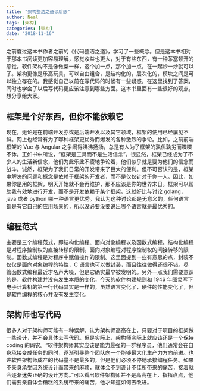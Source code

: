 ```yaml
---
title: "架构整洁之道读后感"
author: Neal
tags: [架构]
categories: [架构]
date: "2018-11-16"
---
```


之前度过这本书作者之前的《代码整洁之道》，学习了一些概念。但是这本书相对于那本书阅读更加容易理解，感觉收益也更大，对于有些东西，有一种茅塞顿开的感觉。软件架构不是像做菜一样，这个加一点，那个加一点，在一起炒一炒就可以了。架构更像是乐高玩具，可以自由组合，是结构化的，层次化的，模块之间是可以独立存在的。我感觉自己以前在写代码的时候有一些疑惑，在这里找到了答案，同时也学会了以后写代码更应该注意到哪些方面。这本书里面有一些很好的观点，想分享给大家。

## 框架是个好东西，但你不能依赖它

现在，无论是在前端开发亦或是后端开发以及其它领域，框架的使用已经屡见不鲜。网上也经常有为了哪种框架更优秀而爆发的各种激烈的争论。比如，之前前端框架的 Vue 与 Angular 之争闹得沸沸扬扬，总是有人为了框架的孰优孰劣而喋喋不休。正如书中所说，“框架是工具而不是生活信念”。很显然，框架已经成为了不少人的生活新信念，他们为此乐此不疲地争论着，他们似乎就是要为他们的信念而战斗。诚然，框架为了我们日常的开发带来了巨大的便利。但不可否认的是，框架中解决的问题和概念是依赖于框架的开发者，而不是仅仅针对于你一人。因此，如果你是用的框架，明天开始就不会再维护，那不应该是你的世界末日。框架可以帮助我有效地进行开发，而不是开发依赖于某个框架。这就好比与讨论 golang，java 或者 python 哪一种语言更优秀。我认为这种讨论都是无意义的，任何语言都是有它自己的应用场景的，所以没必要没要说出哪个语言就是最优秀的。

## 编程范式

主要是三个编程范式，即结构化编程、面向对象编程以及函数式编程。结构化编程是对程序控制权的直接转移的限制。面向对象编程对程序控制权的间接转移的限制。函数式编程是对程序中赋值操作的限制。这里面提到一些有意思的点，封装不仅仅是面向对象编程的特性，C 语言也可以做封装，而且往往做得还很不错。尽管函数式编程最近才名声大噪，但是它确实最早被发明的。另外一点我们需要意识的是，软件构建并没有发生本质的变化，今天的软件构建规则和 1946 年图灵写下电子计算机的第一行代码其实是一样的，虽然语言变化了，硬件的性能变化了，但是软件编程的核心并没有发生变化。

## 架构师也写代码

很多人对于架构师可能有一种误解，认为架构师高高在上，只要对于项目的框架做一些设计，并不会具体去写代码。但是实际上，架构师实际上就应该还是一个保持 coding 的码农。“软件架构师其实应该是能力最强的一群程序员，他们通常会在自身承接变成任务的同时，逐渐引导整个团队向一个能够最大化生产力方向前进。也许软件架构师成产的代码量不是最多的，但是他们必须不停地承接编程任务。如果不亲身承受因系统设计而带来的麻烦，就体会不到设计不佳所带来的痛苦，接着就会逐渐迷失正确的设计方向。”可以看出软件架构师并不是高高在上，指指点点，他们需要亲自体会糟糕的系统带来的痛苦，他才知道如何去改进。